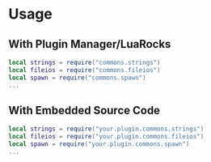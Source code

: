<!-- markdownlint-disable MD001 MD013 MD034 MD033 MD051 MD041 -->

# Usage

## With Plugin Manager/LuaRocks

```lua
local strings = require("commons.strings")
local fileios = require("commons.fileios")
local spawn = require("commons.spawn")
...
```

## With Embedded Source Code

```lua
local strings = require("your.plugin.commons.strings")
local fileios = require("your.plugin.commons.fileios")
local spawn = require("your.plugin.commons.spawn")
...
```
